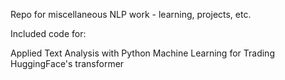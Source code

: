 Repo for miscellaneous NLP work - learning, projects, etc.

Included code for:

Applied Text Analysis with Python
Machine Learning for Trading
HuggingFace's transformer

